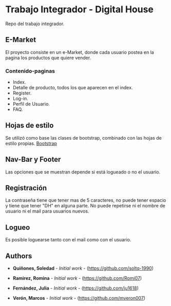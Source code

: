 # Trabajo Integrador - Digital House
Repo del trabajo integrador.

## E-Market

El proyecto consiste en un e-Market, donde cada usuario postea en la pagina los productos que quiere vender.

### Contenido-paginas

* Index.
* Detalle de producto, todos los que aparecen en el index.
* Register.
* Log-in.
* Perfil de Usuario.
* FAQ.

## Hojas de estilo

Se utilizó como base las clases de bootstrap, combinado con las hojas de estilo propias.
[Bootstrap](https://getbootstrap.com/) 

## Nav-Bar y Footer

Las opciones que se muestran depende si está logueado o no el usuario.

## Registración

La contraseña tiene que tener mas de 5 caracteres, no puede tener espacio y tiene que tener "DH" en alguna parte.
No puede repetirse ni el nombre de usuario ni el mail para usuarios nuevos.

## Logueo

Es posible loguearse tanto con el mail como con el usuario.


## Authors

* **Quiñones, Soledad** - *Initial work* - (https://github.com/soltq-1990)

* **Ramirez, Romina** - *Initial work* - (https://github.com/Romi07)

* **Fernández, Julia** - *Initial work* - (https://github.com/ju1618)

* **Verón, Marcos** - *Initial work* - (https://github.com/mveron007)
